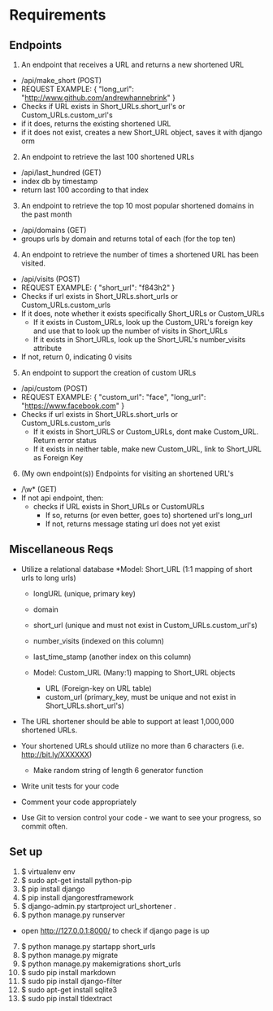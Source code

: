 Requirements
============

Endpoints
---------

1. An endpoint that receives a URL and returns a new shortened URL
  * /api/make_short (POST)
  * REQUEST EXAMPLE: { "long_url": "http://www.github.com/andrewhannebrink" }
  * Checks if URL exists in Short_URLs.short_url's or Custom_URLs.custom_url's
  * if it does, returns the existing shortened URL
  * if it does not exist, creates a new Short_URL object, saves it with django orm

2. An endpoint to retrieve the last 100 shortened URLs
  * /api/last_hundred (GET)
  * index db by timestamp
  * return last 100 according to that index

3. An endpoint to retrieve the top 10 most popular shortened domains in the past month
  * /api/domains (GET)
  * groups urls by domain and returns total of each (for the top ten)

4. An endpoint to retrieve the number of times a shortened URL has been visited.
  * /api/visits (POST)
  * REQUEST EXAMPLE: { "short_url": "f843h2" }
  * Checks if url exists in Short_URLs.short_urls or Custom_URLs.custom_urls
  * If it does, note whether it exists specifically Short_URLs or Custom_URLs
    * If it exists in Custom_URLs, look up the Custom_URL's foreign key and use that to look up the number of visits in Short_URLs
    * If it exists in Short_URLs, look up the Short_URL's number_visits attribute
  * If not, return 0, indicating 0 visits

5. An endpoint to support the creation of custom URLs
  * /api/custom (POST)
  * REQUEST EXAMPLE: { "custom_url": "face", "long_url": "https://www.facebook.com" }
  * Checks if url exists in Short_URLs.short_urls or Custom_URLs.custom_urls
    * If it exists in Short_URLS or Custom_URLs, dont make Custom_URL. Return error status
    * If it exists in neither table, make new Custom_URL, link to Short_URL as Foreign Key 

6. (My own endpoint(s)) Endpoints for visiting an shortened URL's
  * /\w\* (GET)
  * If not api endpoint, then:
    * checks if URL exists in Short_URLs or CustomURLs
      * If so, returns (or even better, goes to) shortened url's long_url
      * If not, returns message stating url does not yet exist 
   
Miscellaneous Reqs
------------------

* Utilize a relational database
  *Model: Short_URL (1:1 mapping of short urls to long urls)
  * longURL (unique, primary key)
  * domain
  * short_url (unique and must not exist in Custom_URLs.custom_url's)
  * number_visits (indexed on this column)
  * last_time_stamp (another index on this column)

  * Model: Custom_URL (Many:1) mapping to Short_URL objects
    * URL (Foreign-key on URL table)
    * custom_url (primary_key, must be unique and not exist in Short_URLs.short_url's)

* The URL shortener should be able to support at least 1,000,000 shortened URLs.
* Your shortened URLs should utilize no more than 6 characters (i.e. http://bit.ly/XXXXXX)
  * Make random string of length 6 generator function
* Write unit tests for your code
* Comment your code appropriately
* Use Git to version control your code - we want to see your progress, so commit often.


Set up
------

1. $ virtualenv env
2. $ sudo apt-get install python-pip
3. $ pip install django
4. $ pip install djangorestframework
5. $ django-admin.py startproject url_shortener .
6. $ python manage.py runserver
  * open http://127.0.0.1:8000/ to check if django page is up
7. $ python manage.py startapp short_urls
8. $ python manage.py migrate
9. $ python manage.py makemigrations short_urls
10. $ sudo pip install markdown
11. $ sudo pip install django-filter
12. $ sudo apt-get install sqlite3
13. $ sudo pip install tldextract

